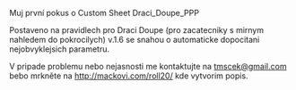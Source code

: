 Muj první pokus o Custom Sheet
Draci_Doupe_PPP

Postaveno na pravidlech pro Draci Doupe (pro zacatecniky s mirnym nahledem do pokrocilych) v.1.6
se snahou o automaticke dopocitani nejobvyklejsich parametru.

V pripade problemu nebo nejasnosti me kontaktujte na tmscek@gmail.com bebo mrkněte na http://mackovi.com/roll20/ kde vytvorim popis.
